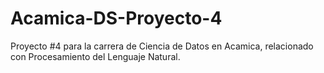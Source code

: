 # Acamica-DS-Proyecto-4
Proyecto #4 para la carrera de Ciencia de Datos en Acamica, relacionado con Procesamiento del Lenguaje Natural.
